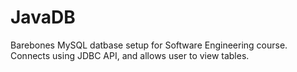 # JavaDB
Barebones MySQL datbase setup for Software Engineering course. Connects using JDBC API, and allows user to view tables.
